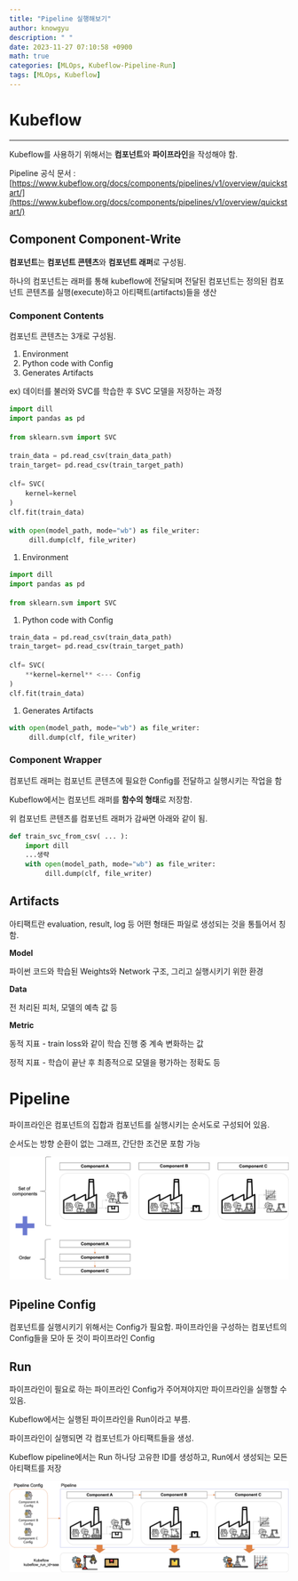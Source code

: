 ```yaml
---
title: "Pipeline 실행해보기"
author: knowgyu
description: " "
date: 2023-11-27 07:10:58 +0900
math: true
categories: [MLOps, Kubeflow-Pipeline-Run]
tags: [MLOps, Kubeflow]
---
```


# Kubeflow

---

Kubeflow를 사용하기 위해서는 **컴포넌트**와 **파이프라인**을 작성해야 함.

Pipeline 공식 문서 : [https://www.kubeflow.org/docs/components/pipelines/v1/overview/quickstart/](https://www.kubeflow.org/docs/components/pipelines/v1/overview/quickstart/)<br>

## Component Component-Write

**컴포넌트**는 **컴포넌트 콘텐츠**와 **컴포넌트 래퍼**로 구성됨.

하나의 컴포넌트는 래퍼를 통해 kubeflow에 전달되며 전달된 컴포넌트는 정의된 컴포넌트 콘텐츠를 실행(execute)하고 아티팩트(artifacts)들을 생산

### Component Contents

컴포넌트 콘텐츠는 3개로 구성됨.

1. Environment
2. Python code with Config
3. Generates Artifacts

ex) 데이터를 불러와 SVC를 학습한 후 SVC 모델을 저장하는 과정

```python
import dill
import pandas as pd

from sklearn.svm import SVC

train_data = pd.read_csv(train_data_path)
train_target= pd.read_csv(train_target_path)

clf= SVC(
    kernel=kernel
)
clf.fit(train_data)

with open(model_path, mode="wb") as file_writer:
     dill.dump(clf, file_writer)
```

1. Environment

```python
import dill
import pandas as pd

from sklearn.svm import SVC
```

1. Python code with Config

```python
train_data = pd.read_csv(train_data_path)
train_target= pd.read_csv(train_target_path)

clf= SVC(
    **kernel=kernel** <--- Config
)
clf.fit(train_data)
```

1. Generates Artifacts

```python
with open(model_path, mode="wb") as file_writer:
     dill.dump(clf, file_writer)
```

### Component Wrapper

컴포넌트 래퍼는 컴포넌트 콘텐츠에 필요한 Config를 전달하고 실행시키는 작업을 함

Kubeflow에서는 컴포넌트 래퍼를 **함수의 형태**로 저장함.

위 컴포넌트 콘텐츠를 컴포넌트 래퍼가 감싸면 아래와 같이 됨.

```python
def train_svc_from_csv( ... ):
	import dill
	...생략
	with open(model_path, mode="wb") as file_writer:
	     dill.dump(clf, file_writer)
```

## Artifacts

아티팩트란 evaluation, result, log 등 어떤 형태든 파일로 생성되는 것을 통틀어서 칭함.

**Model**

파이썬 코드와 학습된 Weights와 Network 구조, 그리고 실행시키기 위한 환경

**Data**

전 처리된 피처, 모델의 예측 값 등

**Metric**

동적 지표 - train loss와 같이 학습 진행 중 계속 변화하는 값

정적 지표 - 학습이 끝난 후 최종적으로 모델을 평가하는 정확도 등

# Pipeline

파이프라인은 컴포넌트의 집합과 컴포넌트를 실행시키는 순서도로 구성되어 있음.

순서도는 방향 순환이 없는 그래프, 간단한 조건문 포함 가능

![Untitled](/assets/img/kubeflow/kubepipe501.png)

## Pipeline Config

컴포넌트를 실행시키기 위해서는 Config가 필요함. 
파이프라인을 구성하는 컴포넌트의 Config들을 모아 둔 것이 파이프라인 Config

## Run

파이프라인이 필요로 하는 파이프라인 Config가 주어져야지만 파이프라인을 실행할 수 있음.

Kubeflow에서는 실행된 파이프라인을 Run이라고 부름.

파이프라인이 실행되면 각 컴포넌트가 아티팩트들을 생성.

Kubeflow pipeline에서는 Run 하나당 고유한 ID를 생성하고, Run에서 생성되는 모든 아티팩트를 저장

![Untitled](/assets/img/kubeflow/kubepipe502.png)
